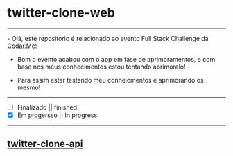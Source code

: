 # twitter-clone-web
<hr>
- Olá, este repositorio é relacionado ao evento Full Stack Challenge da <a href='https://codar.me/'>Codar.Me</a>!

- Bom o evento acabou com o app em fase de aprimoramentos, e com base nos meus conhecimentos estou tentando aprimoralo!

- Para assim estar testando meu conheicmentos e aprimorando os mesmo!
<hr>

- [ ]  Finalizado || finished.<br>
- [x]  Em progersso ||  In progress.
<hr>

## <a href="https://github.com/alissonpeixer/twitter-clone-api">twitter-clone-api</a>
